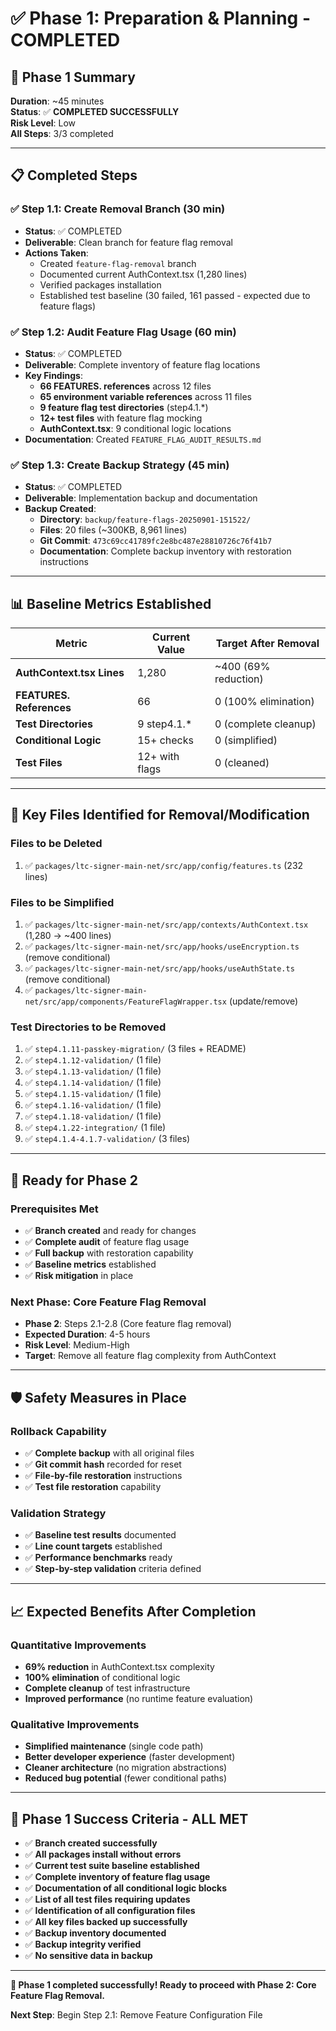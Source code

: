 # ✅ **Phase 1: Preparation & Planning - COMPLETED**

## 🎯 **Phase 1 Summary**

**Duration**: ~45 minutes  
**Status**: ✅ **COMPLETED SUCCESSFULLY**  
**Risk Level**: Low  
**All Steps**: 3/3 completed

---

## 📋 **Completed Steps**

### ✅ **Step 1.1: Create Removal Branch** (30 min)

- **Status**: ✅ COMPLETED
- **Deliverable**: Clean branch for feature flag removal
- **Actions Taken**:
  - Created `feature-flag-removal` branch
  - Documented current AuthContext.tsx (1,280 lines)
  - Verified packages installation
  - Established test baseline (30 failed, 161 passed - expected due to feature flags)

### ✅ **Step 1.2: Audit Feature Flag Usage** (60 min)

- **Status**: ✅ COMPLETED
- **Deliverable**: Complete inventory of feature flag locations
- **Key Findings**:
  - **66 FEATURES. references** across 12 files
  - **65 environment variable references** across 11 files
  - **9 feature flag test directories** (step4.1.\*)
  - **12+ test files** with feature flag mocking
  - **AuthContext.tsx**: 9 conditional logic locations
- **Documentation**: Created `FEATURE_FLAG_AUDIT_RESULTS.md`

### ✅ **Step 1.3: Create Backup Strategy** (45 min)

- **Status**: ✅ COMPLETED
- **Deliverable**: Implementation backup and documentation
- **Backup Created**:
  - **Directory**: `backup/feature-flags-20250901-151522/`
  - **Files**: 20 files (~300KB, 8,961 lines)
  - **Git Commit**: `473c69cc41789fc2e8bc487e28810726c76f41b7`
  - **Documentation**: Complete backup inventory with restoration instructions

---

## 📊 **Baseline Metrics Established**

| **Metric**                | **Current Value** | **Target After Removal** |
| ------------------------- | ----------------- | ------------------------ |
| **AuthContext.tsx Lines** | 1,280             | ~400 (69% reduction)     |
| **FEATURES. References**  | 66                | 0 (100% elimination)     |
| **Test Directories**      | 9 step4.1.\*      | 0 (complete cleanup)     |
| **Conditional Logic**     | 15+ checks        | 0 (simplified)           |
| **Test Files**            | 12+ with flags    | 0 (cleaned)              |

---

## 🎯 **Key Files Identified for Removal/Modification**

### **Files to be Deleted**

1. ✅ `packages/ltc-signer-main-net/src/app/config/features.ts` (232 lines)

### **Files to be Simplified**

1. ✅ `packages/ltc-signer-main-net/src/app/contexts/AuthContext.tsx` (1,280 → ~400 lines)
2. ✅ `packages/ltc-signer-main-net/src/app/hooks/useEncryption.ts` (remove conditional)
3. ✅ `packages/ltc-signer-main-net/src/app/hooks/useAuthState.ts` (remove conditional)
4. ✅ `packages/ltc-signer-main-net/src/app/components/FeatureFlagWrapper.tsx` (update/remove)

### **Test Directories to be Removed**

1. ✅ `step4.1.11-passkey-migration/` (3 files + README)
2. ✅ `step4.1.12-validation/` (1 file)
3. ✅ `step4.1.13-validation/` (1 file)
4. ✅ `step4.1.14-validation/` (1 file)
5. ✅ `step4.1.15-validation/` (1 file)
6. ✅ `step4.1.16-validation/` (1 file)
7. ✅ `step4.1.18-validation/` (1 file)
8. ✅ `step4.1.22-integration/` (1 file)
9. ✅ `step4.1.4-4.1.7-validation/` (3 files)

---

## 🚀 **Ready for Phase 2**

### **Prerequisites Met**

- ✅ **Branch created** and ready for changes
- ✅ **Complete audit** of feature flag usage
- ✅ **Full backup** with restoration capability
- ✅ **Baseline metrics** established
- ✅ **Risk mitigation** in place

### **Next Phase: Core Feature Flag Removal**

- **Phase 2**: Steps 2.1-2.8 (Core feature flag removal)
- **Expected Duration**: 4-5 hours
- **Risk Level**: Medium-High
- **Target**: Remove all feature flag complexity from AuthContext

---

## 🛡️ **Safety Measures in Place**

### **Rollback Capability**

- ✅ **Complete backup** with all original files
- ✅ **Git commit hash** recorded for reset
- ✅ **File-by-file restoration** instructions
- ✅ **Test file restoration** capability

### **Validation Strategy**

- ✅ **Baseline test results** documented
- ✅ **Line count targets** established
- ✅ **Performance benchmarks** ready
- ✅ **Step-by-step validation** criteria defined

---

## 📈 **Expected Benefits After Completion**

### **Quantitative Improvements**

- **69% reduction** in AuthContext.tsx complexity
- **100% elimination** of conditional logic
- **Complete cleanup** of test infrastructure
- **Improved performance** (no runtime feature evaluation)

### **Qualitative Improvements**

- **Simplified maintenance** (single code path)
- **Better developer experience** (faster development)
- **Cleaner architecture** (no migration abstractions)
- **Reduced bug potential** (fewer conditional paths)

---

## 🎯 **Phase 1 Success Criteria - ALL MET**

- ✅ **Branch created successfully**
- ✅ **All packages install without errors**
- ✅ **Current test suite baseline established**
- ✅ **Complete inventory of feature flag usage**
- ✅ **Documentation of all conditional logic blocks**
- ✅ **List of all test files requiring updates**
- ✅ **Identification of all configuration files**
- ✅ **All key files backed up successfully**
- ✅ **Backup inventory documented**
- ✅ **Backup integrity verified**
- ✅ **No sensitive data in backup**

---

**🎉 Phase 1 completed successfully! Ready to proceed with Phase 2: Core Feature Flag Removal.**

**Next Step**: Begin Step 2.1: Remove Feature Configuration File
